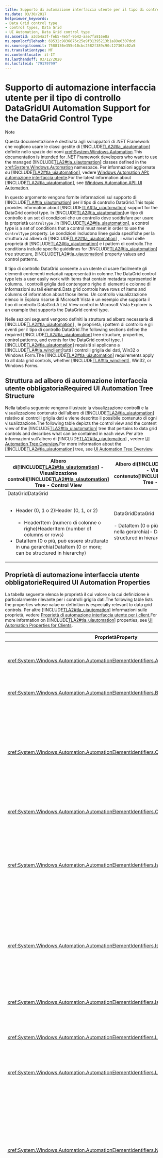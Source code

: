 ```yaml
---
title: Supporto di automazione interfaccia utente per il tipo di controllo DataGrid
ms.date: 03/30/2017
helpviewer_keywords:
- Data Grid control type
- control types, Data Grid
- UI Automation, Data Grid control type
ms.assetid: a3db4a3f-feb5-4e5f-9b42-aae7fa816e8a
ms.openlocfilehash: 69532c9836876c25e9f31395213b1a89e0307dcd
ms.sourcegitcommit: 7588136e355e10cbc2582f389c90c127363c02a5
ms.translationtype: MT
ms.contentlocale: it-IT
ms.lasthandoff: 03/12/2020
ms.locfileid: "79179799"
---
```

# <a name="ui-automation-support-for-the-datagrid-control-type"></a><span data-ttu-id="8c966-102">Supporto di automazione interfaccia utente per il tipo di controllo DataGrid</span><span class="sxs-lookup"><span data-stu-id="8c966-102">UI Automation Support for the DataGrid Control Type</span></span>
> [!NOTE]
> <span data-ttu-id="8c966-103">Questa documentazione è destinata agli sviluppatori di .NET Framework che vogliono usare le classi gestite di [!INCLUDE[TLA2#tla_uiautomation](../../../includes/tla2sharptla-uiautomation-md.md)] definite nello spazio dei nomi <xref:System.Windows.Automation>.</span><span class="sxs-lookup"><span data-stu-id="8c966-103">This documentation is intended for .NET Framework developers who want to use the managed [!INCLUDE[TLA2#tla_uiautomation](../../../includes/tla2sharptla-uiautomation-md.md)] classes defined in the <xref:System.Windows.Automation> namespace.</span></span> <span data-ttu-id="8c966-104">Per informazioni aggiornate su [!INCLUDE[TLA2#tla_uiautomation](../../../includes/tla2sharptla-uiautomation-md.md)], vedere [Windows Automation API: automazione interfaccia utente](/windows/win32/winauto/entry-uiauto-win32).</span><span class="sxs-lookup"><span data-stu-id="8c966-104">For the latest information about [!INCLUDE[TLA2#tla_uiautomation](../../../includes/tla2sharptla-uiautomation-md.md)], see [Windows Automation API: UI Automation](/windows/win32/winauto/entry-uiauto-win32).</span></span>  
  
 <span data-ttu-id="8c966-105">In questo argomento vengono fornite informazioni sul supporto di [!INCLUDE[TLA#tla_uiautomation](../../../includes/tlasharptla-uiautomation-md.md)] per il tipo di controllo DataGrid.</span><span class="sxs-lookup"><span data-stu-id="8c966-105">This topic provides information about [!INCLUDE[TLA#tla_uiautomation](../../../includes/tlasharptla-uiautomation-md.md)] support for the DataGrid control type.</span></span> <span data-ttu-id="8c966-106">In [!INCLUDE[TLA2#tla_uiautomation](../../../includes/tla2sharptla-uiautomation-md.md)]un tipo di controllo è un set di condizioni che un controllo deve soddisfare per usare la proprietà `ControlType` .</span><span class="sxs-lookup"><span data-stu-id="8c966-106">In [!INCLUDE[TLA2#tla_uiautomation](../../../includes/tla2sharptla-uiautomation-md.md)], a control type is a set of conditions that a control must meet in order to use the `ControlType` property.</span></span> <span data-ttu-id="8c966-107">Le condizioni includono linee guida specifiche per la struttura ad albero di [!INCLUDE[TLA2#tla_uiautomation](../../../includes/tla2sharptla-uiautomation-md.md)] , i valori delle proprietà di [!INCLUDE[TLA2#tla_uiautomation](../../../includes/tla2sharptla-uiautomation-md.md)] e i pattern di controllo.</span><span class="sxs-lookup"><span data-stu-id="8c966-107">The conditions include specific guidelines for [!INCLUDE[TLA2#tla_uiautomation](../../../includes/tla2sharptla-uiautomation-md.md)] tree structure, [!INCLUDE[TLA2#tla_uiautomation](../../../includes/tla2sharptla-uiautomation-md.md)] property values and control patterns.</span></span>  
  
 <span data-ttu-id="8c966-108">Il tipo di controllo DataGrid consente a un utente di usare facilmente gli elementi contenenti metadati rappresentati in colonne.</span><span class="sxs-lookup"><span data-stu-id="8c966-108">The DataGrid control type lets a user easily work with items that contain metadata represented in columns.</span></span> <span data-ttu-id="8c966-109">I controlli griglia dati contengono righe di elementi e colonne di informazioni su tali elementi.</span><span class="sxs-lookup"><span data-stu-id="8c966-109">Data grid controls have rows of items and columns of information about those items.</span></span> <span data-ttu-id="8c966-110">Un controllo visualizzazione elenco in Esplora risorse di Microsoft Vista è un esempio che supporta il tipo di controllo DataGrid.</span><span class="sxs-lookup"><span data-stu-id="8c966-110">A List View control in Microsoft Vista Explorer is an example that supports the DataGrid control type.</span></span>  
  
 <span data-ttu-id="8c966-111">Nelle sezioni seguenti vengono definiti la struttura ad albero necessaria di [!INCLUDE[TLA2#tla_uiautomation](../../../includes/tla2sharptla-uiautomation-md.md)] , le proprietà, i pattern di controllo e gli eventi per il tipo di controllo DataGrid.</span><span class="sxs-lookup"><span data-stu-id="8c966-111">The following sections define the required [!INCLUDE[TLA2#tla_uiautomation](../../../includes/tla2sharptla-uiautomation-md.md)] tree structure, properties, control patterns, and events for the DataGrid control type.</span></span> <span data-ttu-id="8c966-112">I [!INCLUDE[TLA2#tla_uiautomation](../../../includes/tla2sharptla-uiautomation-md.md)] requisiti si applicano a [!INCLUDE[TLA#tla_winclient](../../../includes/tlasharptla-winclient-md.md)]tutti i controlli griglia dei dati, Win32 o Windows Form.</span><span class="sxs-lookup"><span data-stu-id="8c966-112">The [!INCLUDE[TLA2#tla_uiautomation](../../../includes/tla2sharptla-uiautomation-md.md)] requirements apply to all data grid controls, whether [!INCLUDE[TLA#tla_winclient](../../../includes/tlasharptla-winclient-md.md)], Win32, or Windows Forms.</span></span>  
  
## <a name="required-ui-automation-tree-structure"></a><span data-ttu-id="8c966-113">Struttura ad albero di automazione interfaccia utente obbligatoria</span><span class="sxs-lookup"><span data-stu-id="8c966-113">Required UI Automation Tree Structure</span></span>  
 <span data-ttu-id="8c966-114">Nella tabella seguente vengono illustrate la visualizzazione controlli e la visualizzazione contenuto dell'albero di [!INCLUDE[TLA2#tla_uiautomation](../../../includes/tla2sharptla-uiautomation-md.md)] relativo ai controlli griglia dati e viene descritto il possibile contenuto di ogni visualizzazione.</span><span class="sxs-lookup"><span data-stu-id="8c966-114">The following table depicts the control view and the content view of the [!INCLUDE[TLA2#tla_uiautomation](../../../includes/tla2sharptla-uiautomation-md.md)] tree that pertains to data grid controls and describes what can be contained in each view.</span></span> <span data-ttu-id="8c966-115">Per altre informazioni sull'albero di [!INCLUDE[TLA2#tla_uiautomation](../../../includes/tla2sharptla-uiautomation-md.md)] , vedere [UI Automation Tree Overview](ui-automation-tree-overview.md).</span><span class="sxs-lookup"><span data-stu-id="8c966-115">For more information about the [!INCLUDE[TLA2#tla_uiautomation](../../../includes/tla2sharptla-uiautomation-md.md)] tree, see [UI Automation Tree Overview](ui-automation-tree-overview.md).</span></span>  
  
|<span data-ttu-id="8c966-116">Albero di[!INCLUDE[TLA2#tla_uiautomation](../../../includes/tla2sharptla-uiautomation-md.md)] - Visualizzazione controlli</span><span class="sxs-lookup"><span data-stu-id="8c966-116">[!INCLUDE[TLA2#tla_uiautomation](../../../includes/tla2sharptla-uiautomation-md.md)] Tree - Control View</span></span>|<span data-ttu-id="8c966-117">Albero di[!INCLUDE[TLA2#tla_uiautomation](../../../includes/tla2sharptla-uiautomation-md.md)] - Visualizzazione contenuto</span><span class="sxs-lookup"><span data-stu-id="8c966-117">[!INCLUDE[TLA2#tla_uiautomation](../../../includes/tla2sharptla-uiautomation-md.md)] Tree - Content View</span></span>|  
|------------------------------------------------------------------------------------------------|------------------------------------------------------------------------------------------------|  
|<span data-ttu-id="8c966-118">DataGrid</span><span class="sxs-lookup"><span data-stu-id="8c966-118">DataGrid</span></span><br /><br /> <ul><li><span data-ttu-id="8c966-119">Header (0, 1 o 2)</span><span class="sxs-lookup"><span data-stu-id="8c966-119">Header (0, 1, or 2)</span></span><br /><br /> <ul><li><span data-ttu-id="8c966-120">HeaderItem (numero di colonne o righe)</span><span class="sxs-lookup"><span data-stu-id="8c966-120">HeaderItem (number of columns or rows)</span></span></li></ul></li><li><span data-ttu-id="8c966-121">DataItem (0 o più, può essere strutturato in una gerarchia)</span><span class="sxs-lookup"><span data-stu-id="8c966-121">DataItem (0 or more; can be structured in hierarchy)</span></span></li></ul>|<span data-ttu-id="8c966-122">DataGrid</span><span class="sxs-lookup"><span data-stu-id="8c966-122">DataGrid</span></span><br /><br /> <span data-ttu-id="8c966-123">- DataItem (0 o più; può essere strutturato nella gerarchia)</span><span class="sxs-lookup"><span data-stu-id="8c966-123">-   DataItem (0 or more; can be structured in hierarchy)</span></span>|  
  
<a name="Required_UI_Automation_Properties"></a>
## <a name="required-ui-automation-properties"></a><span data-ttu-id="8c966-124">Proprietà di automazione interfaccia utente obbligatorie</span><span class="sxs-lookup"><span data-stu-id="8c966-124">Required UI Automation Properties</span></span>  
 <span data-ttu-id="8c966-125">La tabella seguente elenca le proprietà il cui valore o la cui definizione è particolarmente rilevante per i controlli griglia dati.</span><span class="sxs-lookup"><span data-stu-id="8c966-125">The following table lists the properties whose value or definition is especially relevant to data grid controls.</span></span> <span data-ttu-id="8c966-126">Per altre [!INCLUDE[TLA2#tla_uiautomation](../../../includes/tla2sharptla-uiautomation-md.md)] informazioni sulle proprietà, vedere [Proprietà di automazione interfaccia utente per i client.](ui-automation-properties-for-clients.md)</span><span class="sxs-lookup"><span data-stu-id="8c966-126">For more information on [!INCLUDE[TLA2#tla_uiautomation](../../../includes/tla2sharptla-uiautomation-md.md)] properties, see [UI Automation Properties for Clients](ui-automation-properties-for-clients.md).</span></span>  
  
|<span data-ttu-id="8c966-127">Proprietà</span><span class="sxs-lookup"><span data-stu-id="8c966-127">Property</span></span>|<span data-ttu-id="8c966-128">valore</span><span class="sxs-lookup"><span data-stu-id="8c966-128">Value</span></span>|<span data-ttu-id="8c966-129">Note</span><span class="sxs-lookup"><span data-stu-id="8c966-129">Notes</span></span>|  
|--------------|-----------|-----------|  
|<xref:System.Windows.Automation.AutomationElementIdentifiers.AutomationIdProperty>|<span data-ttu-id="8c966-130">Vedere le note.</span><span class="sxs-lookup"><span data-stu-id="8c966-130">See notes.</span></span>|<span data-ttu-id="8c966-131">Il valore di questa proprietà deve essere univoco in tutti i controlli in un'applicazione.</span><span class="sxs-lookup"><span data-stu-id="8c966-131">The value of this property needs to be unique across all controls in an application.</span></span>|  
|<xref:System.Windows.Automation.AutomationElementIdentifiers.BoundingRectangleProperty>|<span data-ttu-id="8c966-132">Vedere le note.</span><span class="sxs-lookup"><span data-stu-id="8c966-132">See notes.</span></span>|<span data-ttu-id="8c966-133">Il rettangolo più esterno che contiene l'intero controllo.</span><span class="sxs-lookup"><span data-stu-id="8c966-133">The outermost rectangle that contains the whole control.</span></span>|  
|<xref:System.Windows.Automation.AutomationElementIdentifiers.ClickablePointProperty>|<span data-ttu-id="8c966-134">Vedere le note.</span><span class="sxs-lookup"><span data-stu-id="8c966-134">See notes.</span></span>|<span data-ttu-id="8c966-135">Supportata se è presente un rettangolo di delimitazione.</span><span class="sxs-lookup"><span data-stu-id="8c966-135">Supported if there is a bounding rectangle.</span></span> <span data-ttu-id="8c966-136">Se non tutti i punti all'interno del rettangolo di delimitazione sono selezionabili ed è stato eseguito un processo di hit testing specializzato, eseguire l'override e implementare un punto selezionabile.</span><span class="sxs-lookup"><span data-stu-id="8c966-136">If not every point within the bounding rectangle is clickable, and you perform specialized hit testing, then override and provide a clickable point.</span></span>|  
|<xref:System.Windows.Automation.AutomationElementIdentifiers.ControlTypeProperty>|<span data-ttu-id="8c966-137">DataGrid</span><span class="sxs-lookup"><span data-stu-id="8c966-137">DataGrid</span></span>|<span data-ttu-id="8c966-138">Questo valore è uguale per tutti i framework dell'interfaccia utente.</span><span class="sxs-lookup"><span data-stu-id="8c966-138">This value is the same for all UI frameworks.</span></span>|  
|<xref:System.Windows.Automation.AutomationElementIdentifiers.IsContentElementProperty>|<span data-ttu-id="8c966-139">True </span><span class="sxs-lookup"><span data-stu-id="8c966-139">True</span></span>|<span data-ttu-id="8c966-140">Il valore di questa proprietà deve essere sempre True.</span><span class="sxs-lookup"><span data-stu-id="8c966-140">The value of this property must always be True.</span></span> <span data-ttu-id="8c966-141">Ciò significa che il controllo griglia dati deve essere sempre presente nella visualizzazione contenuto dell'albero di [!INCLUDE[TLA2#tla_uiautomation](../../../includes/tla2sharptla-uiautomation-md.md)] .</span><span class="sxs-lookup"><span data-stu-id="8c966-141">This means that the data grid control must always be in the content view of the [!INCLUDE[TLA2#tla_uiautomation](../../../includes/tla2sharptla-uiautomation-md.md)] tree.</span></span>|  
|<xref:System.Windows.Automation.AutomationElementIdentifiers.IsControlElementProperty>|<span data-ttu-id="8c966-142">True </span><span class="sxs-lookup"><span data-stu-id="8c966-142">True</span></span>|<span data-ttu-id="8c966-143">Il valore di questa proprietà deve essere sempre True.</span><span class="sxs-lookup"><span data-stu-id="8c966-143">The value of this property must always be True.</span></span> <span data-ttu-id="8c966-144">Ciò significa che il controllo griglia dati deve essere sempre presente nella visualizzazione controlli dell'albero di [!INCLUDE[TLA2#tla_uiautomation](../../../includes/tla2sharptla-uiautomation-md.md)] .</span><span class="sxs-lookup"><span data-stu-id="8c966-144">This means that the data grid control must always be in the control view of the [!INCLUDE[TLA2#tla_uiautomation](../../../includes/tla2sharptla-uiautomation-md.md)] tree.</span></span>|  
|<xref:System.Windows.Automation.AutomationElementIdentifiers.IsKeyboardFocusableProperty>|<span data-ttu-id="8c966-145">Vedere le note.</span><span class="sxs-lookup"><span data-stu-id="8c966-145">See notes.</span></span>|<span data-ttu-id="8c966-146">Se il controllo può ricevere lo stato attivo, deve supportare questa proprietà.</span><span class="sxs-lookup"><span data-stu-id="8c966-146">If the control can receive keyboard focus, it must support this property.</span></span>|  
|<xref:System.Windows.Automation.AutomationElementIdentifiers.LabeledByProperty>|<span data-ttu-id="8c966-147">Vedere le note.</span><span class="sxs-lookup"><span data-stu-id="8c966-147">See notes.</span></span>|<span data-ttu-id="8c966-148">Se è presente un'etichetta di testo statico, questa proprietà deve esporre un riferimento a tale controllo.</span><span class="sxs-lookup"><span data-stu-id="8c966-148">If there is a static text label then this property must expose a reference to that control.</span></span>|  
|<xref:System.Windows.Automation.AutomationElementIdentifiers.LocalizedControlTypeProperty>|<span data-ttu-id="8c966-149">"data grid"</span><span class="sxs-lookup"><span data-stu-id="8c966-149">"data grid"</span></span>|<span data-ttu-id="8c966-150">Stringa localizzata corrispondente al tipo di controllo DataGrid.</span><span class="sxs-lookup"><span data-stu-id="8c966-150">Localized string corresponding to the DataGrid control type.</span></span>|  
|<xref:System.Windows.Automation.AutomationElementIdentifiers.NameProperty>|<span data-ttu-id="8c966-151">Vedere le note.</span><span class="sxs-lookup"><span data-stu-id="8c966-151">See notes.</span></span>|<span data-ttu-id="8c966-152">Il controllo griglia dati in genere ottiene il valore per la proprietà `Name` da un'etichetta di testo statico.</span><span class="sxs-lookup"><span data-stu-id="8c966-152">The data grid control typically gets the value for its `Name` property from a static text label.</span></span> <span data-ttu-id="8c966-153">Se non è presente alcuna etichetta di testo statico, lo sviluppatore di un'applicazione deve assegnare un valore alla proprietà `Name` .</span><span class="sxs-lookup"><span data-stu-id="8c966-153">If there is not a static text label an application developer must assign a value to for the `Name` property.</span></span> <span data-ttu-id="8c966-154">Il valore della proprietà `Name` non deve mai essere il contenuto testuale del controllo di modifica.</span><span class="sxs-lookup"><span data-stu-id="8c966-154">The value of the `Name` property must never be the textual contents of the edit control.</span></span>|  
  
## <a name="required-ui-automation-control-patterns"></a><span data-ttu-id="8c966-155">Pattern di controllo obbligatori per l'automazione interfaccia utente</span><span class="sxs-lookup"><span data-stu-id="8c966-155">Required UI Automation Control Patterns</span></span>  
 <span data-ttu-id="8c966-156">La tabella seguente elenca i pattern di controllo che devono essere supportati da tutti i controlli griglia dati.</span><span class="sxs-lookup"><span data-stu-id="8c966-156">The following table lists the control patterns required to be supported by all data grid controls.</span></span> <span data-ttu-id="8c966-157">Per altre informazioni sui pattern di controllo, vedere [UI Automation Control Patterns Overview](ui-automation-control-patterns-overview.md).</span><span class="sxs-lookup"><span data-stu-id="8c966-157">For more information about control patterns, see [UI Automation Control Patterns Overview](ui-automation-control-patterns-overview.md).</span></span>  
  
|<span data-ttu-id="8c966-158">Pattern di controllo</span><span class="sxs-lookup"><span data-stu-id="8c966-158">Control Pattern</span></span>|<span data-ttu-id="8c966-159">Supporto</span><span class="sxs-lookup"><span data-stu-id="8c966-159">Support</span></span>|<span data-ttu-id="8c966-160">Note</span><span class="sxs-lookup"><span data-stu-id="8c966-160">Notes</span></span>|  
|---------------------|-------------|-----------|  
|<xref:System.Windows.Automation.Provider.IGridProvider>|<span data-ttu-id="8c966-161">Sì</span><span class="sxs-lookup"><span data-stu-id="8c966-161">Yes</span></span>|<span data-ttu-id="8c966-162">Il controllo griglia dati stesso supporta sempre il pattern di controllo Grid perché gli elementi che contiene sono i metadati disposti in una griglia.</span><span class="sxs-lookup"><span data-stu-id="8c966-162">The data grid control itself always supports the Grid control pattern because the items that it contains metadata that is laid out in a grid.</span></span>|  
|<xref:System.Windows.Automation.Provider.IScrollProvider>|<span data-ttu-id="8c966-163">Dipende da</span><span class="sxs-lookup"><span data-stu-id="8c966-163">Depends</span></span>|<span data-ttu-id="8c966-164">La possibilità di scorrere la griglia dati dipende dal contenuto e dalla presenza o meno delle barre di scorrimento.</span><span class="sxs-lookup"><span data-stu-id="8c966-164">The ability to scroll the data grid depends on content and whether scroll bars are present.</span></span>|  
|<xref:System.Windows.Automation.Provider.ISelectionProvider>|<span data-ttu-id="8c966-165">Dipende da</span><span class="sxs-lookup"><span data-stu-id="8c966-165">Depends</span></span>|<span data-ttu-id="8c966-166">La possibilità di selezionare la griglia dati dipende dal contenuto.</span><span class="sxs-lookup"><span data-stu-id="8c966-166">The ability to select the data grid depends on content.</span></span>|  
|<xref:System.Windows.Automation.Provider.ITableProvider>|<span data-ttu-id="8c966-167">Sì</span><span class="sxs-lookup"><span data-stu-id="8c966-167">Yes</span></span>|<span data-ttu-id="8c966-168">Il controllo griglia dati ha sempre un'intestazione all'interno del relativo sottoalbero. Per tale motivo, il pattern di controllo Table deve essere supportato.</span><span class="sxs-lookup"><span data-stu-id="8c966-168">The data grid control always has a header within its subtree so the Table control pattern must be supported.</span></span>|  
  
 <span data-ttu-id="8c966-169">Gli elementi di dati nei contenitori di griglia dati supporteranno almeno:</span><span class="sxs-lookup"><span data-stu-id="8c966-169">Data items within the data grid containers will support at a minimum:</span></span>  
  
- <span data-ttu-id="8c966-170">Pattern di controllo Selection Item (se la griglia dati è selezionabile)</span><span class="sxs-lookup"><span data-stu-id="8c966-170">Selection Item control pattern (if the data grid is selectable)</span></span>  
  
- <span data-ttu-id="8c966-171">Pattern di controllo Scroll Item (se la griglia dati è scorribile)</span><span class="sxs-lookup"><span data-stu-id="8c966-171">Scroll Item control pattern (if the data grid is scrollable)</span></span>  
  
- <span data-ttu-id="8c966-172">Pattern di controllo Grid Item</span><span class="sxs-lookup"><span data-stu-id="8c966-172">Grid Item control pattern</span></span>  
  
- <span data-ttu-id="8c966-173">TableItem (pattern di controllo)</span><span class="sxs-lookup"><span data-stu-id="8c966-173">Table Item control pattern</span></span>  
  
<a name="Required_UI_Automation_Events"></a>
## <a name="required-ui-automation-events"></a><span data-ttu-id="8c966-174">Eventi di automazione interfaccia utente obbligatori</span><span class="sxs-lookup"><span data-stu-id="8c966-174">Required UI Automation Events</span></span>  
 <span data-ttu-id="8c966-175">La tabella seguente elenca gli eventi di [!INCLUDE[TLA2#tla_uiautomation](../../../includes/tla2sharptla-uiautomation-md.md)] che devono essere supportati da tutti i controlli griglia dati.</span><span class="sxs-lookup"><span data-stu-id="8c966-175">The following table lists the [!INCLUDE[TLA2#tla_uiautomation](../../../includes/tla2sharptla-uiautomation-md.md)] events required to be supported by all data grid controls.</span></span> <span data-ttu-id="8c966-176">Per altre informazioni sugli eventi, vedere [UI Automation Events Overview](ui-automation-events-overview.md).</span><span class="sxs-lookup"><span data-stu-id="8c966-176">For more information about events, see [UI Automation Events Overview](ui-automation-events-overview.md).</span></span>  
  
|<span data-ttu-id="8c966-177">o[!INCLUDE[TLA2#tla_uiautomation](../../../includes/tla2sharptla-uiautomation-md.md)]</span><span class="sxs-lookup"><span data-stu-id="8c966-177">[!INCLUDE[TLA2#tla_uiautomation](../../../includes/tla2sharptla-uiautomation-md.md)] Event</span></span>|<span data-ttu-id="8c966-178">Supporto</span><span class="sxs-lookup"><span data-stu-id="8c966-178">Support</span></span>|<span data-ttu-id="8c966-179">Note</span><span class="sxs-lookup"><span data-stu-id="8c966-179">Notes</span></span>|  
|---------------------------------------------------------------------------------|-------------|-----------|  
|<xref:System.Windows.Automation.AutomationElementIdentifiers.AutomationFocusChangedEvent>|<span data-ttu-id="8c966-180">Obbligatoria</span><span class="sxs-lookup"><span data-stu-id="8c966-180">Required</span></span>|<span data-ttu-id="8c966-181">nessuno</span><span class="sxs-lookup"><span data-stu-id="8c966-181">None</span></span>|  
|<span data-ttu-id="8c966-182">Evento di modifica della proprietà<xref:System.Windows.Automation.AutomationElementIdentifiers.BoundingRectangleProperty> .</span><span class="sxs-lookup"><span data-stu-id="8c966-182"><xref:System.Windows.Automation.AutomationElementIdentifiers.BoundingRectangleProperty> property-changed event.</span></span>|<span data-ttu-id="8c966-183">Obbligatoria</span><span class="sxs-lookup"><span data-stu-id="8c966-183">Required</span></span>|<span data-ttu-id="8c966-184">nessuno</span><span class="sxs-lookup"><span data-stu-id="8c966-184">None</span></span>|  
|<span data-ttu-id="8c966-185">Evento di modifica della proprietà<xref:System.Windows.Automation.AutomationElementIdentifiers.IsEnabledProperty> .</span><span class="sxs-lookup"><span data-stu-id="8c966-185"><xref:System.Windows.Automation.AutomationElementIdentifiers.IsEnabledProperty> property-changed event.</span></span>|<span data-ttu-id="8c966-186">Obbligatoria</span><span class="sxs-lookup"><span data-stu-id="8c966-186">Required</span></span>|<span data-ttu-id="8c966-187">nessuno</span><span class="sxs-lookup"><span data-stu-id="8c966-187">None</span></span>|  
|<span data-ttu-id="8c966-188">Evento di modifica della proprietà<xref:System.Windows.Automation.AutomationElementIdentifiers.IsOffscreenProperty> .</span><span class="sxs-lookup"><span data-stu-id="8c966-188"><xref:System.Windows.Automation.AutomationElementIdentifiers.IsOffscreenProperty> property-changed event.</span></span>|<span data-ttu-id="8c966-189">Obbligatoria</span><span class="sxs-lookup"><span data-stu-id="8c966-189">Required</span></span>|<span data-ttu-id="8c966-190">nessuno</span><span class="sxs-lookup"><span data-stu-id="8c966-190">None</span></span>|  
|<xref:System.Windows.Automation.AutomationElementIdentifiers.LayoutInvalidatedEvent>|<span data-ttu-id="8c966-191">Dipende da</span><span class="sxs-lookup"><span data-stu-id="8c966-191">Depends</span></span>|<span data-ttu-id="8c966-192">nessuno</span><span class="sxs-lookup"><span data-stu-id="8c966-192">None</span></span>|  
|<xref:System.Windows.Automation.AutomationElementIdentifiers.StructureChangedEvent>|<span data-ttu-id="8c966-193">Obbligatoria</span><span class="sxs-lookup"><span data-stu-id="8c966-193">Required</span></span>|<span data-ttu-id="8c966-194">nessuno</span><span class="sxs-lookup"><span data-stu-id="8c966-194">None</span></span>|  
|<span data-ttu-id="8c966-195">Evento di modifica della proprietà<xref:System.Windows.Automation.MultipleViewPatternIdentifiers.CurrentViewProperty> .</span><span class="sxs-lookup"><span data-stu-id="8c966-195"><xref:System.Windows.Automation.MultipleViewPatternIdentifiers.CurrentViewProperty> property-changed event.</span></span>|<span data-ttu-id="8c966-196">Dipende da</span><span class="sxs-lookup"><span data-stu-id="8c966-196">Depends</span></span>|<span data-ttu-id="8c966-197">nessuno</span><span class="sxs-lookup"><span data-stu-id="8c966-197">None</span></span>|  
|<span data-ttu-id="8c966-198">Evento di modifica della proprietà<xref:System.Windows.Automation.ScrollPatternIdentifiers.HorizontallyScrollableProperty> .</span><span class="sxs-lookup"><span data-stu-id="8c966-198"><xref:System.Windows.Automation.ScrollPatternIdentifiers.HorizontallyScrollableProperty> property-changed event.</span></span>|<span data-ttu-id="8c966-199">Dipende da</span><span class="sxs-lookup"><span data-stu-id="8c966-199">Depends</span></span>|<span data-ttu-id="8c966-200">Se il controllo supporta il pattern Scroll, deve supportare questo evento.</span><span class="sxs-lookup"><span data-stu-id="8c966-200">If the control supports the Scroll pattern, it must support this event.</span></span>|  
|<span data-ttu-id="8c966-201">Evento di modifica della proprietà<xref:System.Windows.Automation.ScrollPatternIdentifiers.HorizontalScrollPercentProperty> .</span><span class="sxs-lookup"><span data-stu-id="8c966-201"><xref:System.Windows.Automation.ScrollPatternIdentifiers.HorizontalScrollPercentProperty> property-changed event.</span></span>|<span data-ttu-id="8c966-202">Dipende da</span><span class="sxs-lookup"><span data-stu-id="8c966-202">Depends</span></span>|<span data-ttu-id="8c966-203">Se il controllo supporta il pattern Scroll, deve supportare questo evento.</span><span class="sxs-lookup"><span data-stu-id="8c966-203">If the control supports the Scroll pattern, it must support this event.</span></span>|  
|<span data-ttu-id="8c966-204">Evento di modifica della proprietà<xref:System.Windows.Automation.ScrollPatternIdentifiers.HorizontalViewSizeProperty> .</span><span class="sxs-lookup"><span data-stu-id="8c966-204"><xref:System.Windows.Automation.ScrollPatternIdentifiers.HorizontalViewSizeProperty> property-changed event.</span></span>|<span data-ttu-id="8c966-205">Dipende da</span><span class="sxs-lookup"><span data-stu-id="8c966-205">Depends</span></span>|<span data-ttu-id="8c966-206">Se il controllo supporta il pattern Scroll, deve supportare questo evento.</span><span class="sxs-lookup"><span data-stu-id="8c966-206">If the control supports the Scroll pattern, it must support this event.</span></span>|  
|<span data-ttu-id="8c966-207">Evento di modifica della proprietà<xref:System.Windows.Automation.ScrollPatternIdentifiers.VerticalScrollPercentProperty> .</span><span class="sxs-lookup"><span data-stu-id="8c966-207"><xref:System.Windows.Automation.ScrollPatternIdentifiers.VerticalScrollPercentProperty> property-changed event.</span></span>|<span data-ttu-id="8c966-208">Dipende da</span><span class="sxs-lookup"><span data-stu-id="8c966-208">Depends</span></span>|<span data-ttu-id="8c966-209">Se il controllo supporta il pattern Scroll, deve supportare questo evento.</span><span class="sxs-lookup"><span data-stu-id="8c966-209">If the control supports the Scroll pattern, it must support this event.</span></span>|  
|<span data-ttu-id="8c966-210">Evento di modifica della proprietà<xref:System.Windows.Automation.ScrollPatternIdentifiers.VerticallyScrollableProperty> .</span><span class="sxs-lookup"><span data-stu-id="8c966-210"><xref:System.Windows.Automation.ScrollPatternIdentifiers.VerticallyScrollableProperty> property-changed event.</span></span>|<span data-ttu-id="8c966-211">Dipende da</span><span class="sxs-lookup"><span data-stu-id="8c966-211">Depends</span></span>|<span data-ttu-id="8c966-212">Se il controllo supporta il pattern Scroll, deve supportare questo evento.</span><span class="sxs-lookup"><span data-stu-id="8c966-212">If the control supports the Scroll pattern, it must support this event.</span></span>|  
|<span data-ttu-id="8c966-213">Evento di modifica della proprietà<xref:System.Windows.Automation.ScrollPatternIdentifiers.VerticalViewSizeProperty> .</span><span class="sxs-lookup"><span data-stu-id="8c966-213"><xref:System.Windows.Automation.ScrollPatternIdentifiers.VerticalViewSizeProperty> property-changed event.</span></span>|<span data-ttu-id="8c966-214">Dipende da</span><span class="sxs-lookup"><span data-stu-id="8c966-214">Depends</span></span>|<span data-ttu-id="8c966-215">Se il controllo supporta il pattern Scroll, deve supportare questo evento.</span><span class="sxs-lookup"><span data-stu-id="8c966-215">If the control supports the Scroll pattern, it must support this event.</span></span>|  
|<xref:System.Windows.Automation.SelectionPatternIdentifiers.InvalidatedEvent>|<span data-ttu-id="8c966-216">Obbligatoria</span><span class="sxs-lookup"><span data-stu-id="8c966-216">Required</span></span>|<span data-ttu-id="8c966-217">nessuno</span><span class="sxs-lookup"><span data-stu-id="8c966-217">None</span></span>|  
  
## <a name="date-grid-control-type-example"></a><span data-ttu-id="8c966-218">Esempio di tipo di controllo griglia dati</span><span class="sxs-lookup"><span data-stu-id="8c966-218">Date Grid Control Type Example</span></span>  
 <span data-ttu-id="8c966-219">Nell'immagine seguente viene illustrato un controllo visualizzazione elenco che implementa il tipo di controllo DataGrid.</span><span class="sxs-lookup"><span data-stu-id="8c966-219">The following image illustrates a List View control that implements the DataGrid control type.</span></span>  
  
 <span data-ttu-id="8c966-220">![Grafica di controllo ListView con due elementi di dati](./media/uiauto-data-grid-detailed.GIF "uiauto_data_grid_detailed")</span><span class="sxs-lookup"><span data-stu-id="8c966-220">![Graphic of a List View control with two data items](./media/uiauto-data-grid-detailed.GIF "uiauto_data_grid_detailed")</span></span>  
  
 <span data-ttu-id="8c966-221">La visualizzazione controlli e la visualizzazione contenuto dell'albero di [!INCLUDE[TLA2#tla_uiautomation](../../../includes/tla2sharptla-uiautomation-md.md)] relative al controllo visualizzazione elenco sono visualizzate di seguito.</span><span class="sxs-lookup"><span data-stu-id="8c966-221">The control view and the content view of the [!INCLUDE[TLA2#tla_uiautomation](../../../includes/tla2sharptla-uiautomation-md.md)] tree that pertains to the List View control is displayed below.</span></span> <span data-ttu-id="8c966-222">I pattern di controllo per ogni elemento di automazione sono indicati tra parentesi.</span><span class="sxs-lookup"><span data-stu-id="8c966-222">The control patterns for each automation element are shown in parentheses.</span></span>  
  
|<span data-ttu-id="8c966-223">Albero di[!INCLUDE[TLA2#tla_uiautomation](../../../includes/tla2sharptla-uiautomation-md.md)] - Visualizzazione controlli</span><span class="sxs-lookup"><span data-stu-id="8c966-223">[!INCLUDE[TLA2#tla_uiautomation](../../../includes/tla2sharptla-uiautomation-md.md)] Tree - Control View</span></span>|<span data-ttu-id="8c966-224">Albero di[!INCLUDE[TLA2#tla_uiautomation](../../../includes/tla2sharptla-uiautomation-md.md)] - Visualizzazione contenuto</span><span class="sxs-lookup"><span data-stu-id="8c966-224">[!INCLUDE[TLA2#tla_uiautomation](../../../includes/tla2sharptla-uiautomation-md.md)] Tree - Content View</span></span>|  
|------------------------------------------------------------------------------------------------|------------------------------------------------------------------------------------------------|  
|<ul><li><span data-ttu-id="8c966-225">DataGrid (Table, Grid, Selection)</span><span class="sxs-lookup"><span data-stu-id="8c966-225">DataGrid (Table, Grid, Selection)</span></span></li><li><span data-ttu-id="8c966-226">Intestazione</span><span class="sxs-lookup"><span data-stu-id="8c966-226">Header</span></span><br /><br /> <ul><li><span data-ttu-id="8c966-227">HeaderItem "Nome" (Invoke)</span><span class="sxs-lookup"><span data-stu-id="8c966-227">HeaderItem "Name" (Invoke)</span></span></li><li><span data-ttu-id="8c966-228">HeaderItem "Ultima modifica" (Invoke)</span><span class="sxs-lookup"><span data-stu-id="8c966-228">HeaderItem "Date Modified" (Invoke)</span></span></li><li><span data-ttu-id="8c966-229">HeaderItem "Dimensione" (Invoke)</span><span class="sxs-lookup"><span data-stu-id="8c966-229">HeaderItem "Size" (Invoke)</span></span></li></ul></li><li><span data-ttu-id="8c966-230">Gruppo "Contoso" (TableItem, GridItem, SelectionItem,\*Table, griglia )</span><span class="sxs-lookup"><span data-stu-id="8c966-230">Group "Contoso" (TableItem, GridItem, SelectionItem, Table\*, Grid\*)</span></span><br /><br /> <ul><li><span data-ttu-id="8c966-231">DataItem "Accounts Receivable.doc" (SelectionItem,\*Invoke,\*TableItem , GridItem )</span><span class="sxs-lookup"><span data-stu-id="8c966-231">DataItem "Accounts Receivable.doc" (SelectionItem, Invoke, TableItem\*, GridItem\*)</span></span></li><li><span data-ttu-id="8c966-232">DataItem "Accounts Payable.doc" (SelectionItem,\*Invoke,\*TableItem , GridItem )</span><span class="sxs-lookup"><span data-stu-id="8c966-232">DataItem "Accounts Payable.doc" (SelectionItem, Invoke, TableItem\*, GridItem\*)</span></span></li></ul></li></ul>|<ul><li><span data-ttu-id="8c966-233">DataGrid (Table, Grid, Selection)</span><span class="sxs-lookup"><span data-stu-id="8c966-233">DataGrid (Table, Grid, Selection)</span></span></li><li><span data-ttu-id="8c966-234">Gruppo "Contoso" (TableItem, GridItem, SelectionItem,\*Table, griglia )</span><span class="sxs-lookup"><span data-stu-id="8c966-234">Group "Contoso" (TableItem, GridItem, SelectionItem, Table\*, Grid\*)</span></span><br /><br /> <ul><li><span data-ttu-id="8c966-235">DataItem "Accounts Receivable.doc" (SelectionItem,\*Invoke,\*TableItem , GridItem )</span><span class="sxs-lookup"><span data-stu-id="8c966-235">DataItem "Accounts Receivable.doc" (SelectionItem, Invoke, TableItem\*, GridItem\*)</span></span></li><li><span data-ttu-id="8c966-236">DataItem "Accounts Payable.doc" (SelectionItem,\*Invoke,\*TableItem , GridItem )</span><span class="sxs-lookup"><span data-stu-id="8c966-236">DataItem "Accounts Payable.doc" (SelectionItem, Invoke, TableItem\*, GridItem\*)</span></span></li></ul></li></ul>|  
  
 <span data-ttu-id="8c966-237">\*Nell'esempio precedente viene illustrato un DataGrid che contiene più livelli di controlli.</span><span class="sxs-lookup"><span data-stu-id="8c966-237">\* The previous example shows a DataGrid that contains multiple levels of controls.</span></span> <span data-ttu-id="8c966-238">Il controllo Group ("Contoso") contiene due controlli DataItem ("Accounts Receivable.doc" e "Accounts Payable.doc").</span><span class="sxs-lookup"><span data-stu-id="8c966-238">The Group ("Contoso") control contains two DataItem controls ("Accounts Receivable.doc" and "Accounts Payable.doc").</span></span> <span data-ttu-id="8c966-239">Una copia DataGrid/GridItem è indipendente da una coppia in un altro livello.</span><span class="sxs-lookup"><span data-stu-id="8c966-239">A DataGrid/GridItem pair is independent of a pair at another level.</span></span> <span data-ttu-id="8c966-240">I controlli DataItem sotto Group possono essere esposti anche come tipo di controllo ListItem e quindi presentati più chiaramente come oggetti selezionabili, invece che come semplici elementi dati.</span><span class="sxs-lookup"><span data-stu-id="8c966-240">The DataItem controls under a Group can also be exposed as a ListItem control type, enabling them to be presented more clearly as selectable objects, rather than as simple data elements.</span></span> <span data-ttu-id="8c966-241">Questo esempio non include i sottoelementi degli elementi di dati raggruppati.</span><span class="sxs-lookup"><span data-stu-id="8c966-241">This example does not include the sub-elements of the grouped data items.</span></span>  
  
## <a name="see-also"></a><span data-ttu-id="8c966-242">Vedere anche</span><span class="sxs-lookup"><span data-stu-id="8c966-242">See also</span></span>

- <xref:System.Windows.Automation.ControlType.DataGrid>
- [<span data-ttu-id="8c966-243">Cenni preliminari sui tipi di controllo per l'automazione interfaccia utente</span><span class="sxs-lookup"><span data-stu-id="8c966-243">UI Automation Control Types Overview</span></span>](ui-automation-control-types-overview.md)
- [<span data-ttu-id="8c966-244">Cenni preliminari su automazione interfaccia utente</span><span class="sxs-lookup"><span data-stu-id="8c966-244">UI Automation Overview</span></span>](ui-automation-overview.md)
